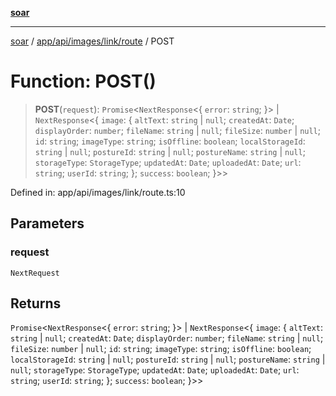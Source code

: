 [**soar**](../../../../../../README.md)

***

[soar](../../../../../../modules.md) / [app/api/images/link/route](../README.md) / POST

# Function: POST()

> **POST**(`request`): `Promise`\<`NextResponse`\<\{ `error`: `string`; \}\> \| `NextResponse`\<\{ `image`: \{ `altText`: `string` \| `null`; `createdAt`: `Date`; `displayOrder`: `number`; `fileName`: `string` \| `null`; `fileSize`: `number` \| `null`; `id`: `string`; `imageType`: `string`; `isOffline`: `boolean`; `localStorageId`: `string` \| `null`; `postureId`: `string` \| `null`; `postureName`: `string` \| `null`; `storageType`: `StorageType`; `updatedAt`: `Date`; `uploadedAt`: `Date`; `url`: `string`; `userId`: `string`; \}; `success`: `boolean`; \}\>\>

Defined in: app/api/images/link/route.ts:10

## Parameters

### request

`NextRequest`

## Returns

`Promise`\<`NextResponse`\<\{ `error`: `string`; \}\> \| `NextResponse`\<\{ `image`: \{ `altText`: `string` \| `null`; `createdAt`: `Date`; `displayOrder`: `number`; `fileName`: `string` \| `null`; `fileSize`: `number` \| `null`; `id`: `string`; `imageType`: `string`; `isOffline`: `boolean`; `localStorageId`: `string` \| `null`; `postureId`: `string` \| `null`; `postureName`: `string` \| `null`; `storageType`: `StorageType`; `updatedAt`: `Date`; `uploadedAt`: `Date`; `url`: `string`; `userId`: `string`; \}; `success`: `boolean`; \}\>\>
